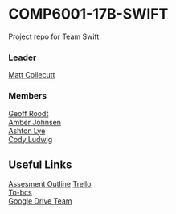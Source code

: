 # COMP6001-17B-SWIFT
Project repo for Team Swift

### Leader
[Matt Collecutt](www.github.com/mattcollie)

### Members
[Geoff Roodt](www.github.com/Geoff-Roodt)<br>
[Amber Johnsen](www.github.com/AmberJohnsen)<br>
[Ashton Lye](www.github.com/ashton-lye)<br>
[Cody Ludwig](www.github.com/CodyLudwig)<br>

## Useful Links
[Assesment Outline](https://github.com/ToiOhomaiBCS/jk11-assessments/blob/master/COMP6001/assessment-02.md)
[Trello](https://trello.com/b/LyQqVv3z/assesment-2)<br>
[To-bcs](http://to-bcs.nz/COMP6001/courseoutline)<br>
[Google Drive Team](https://drive.google.com/drive/u/0/folders/0AJ6tqbsTbFdDUk9PVA)<br>
